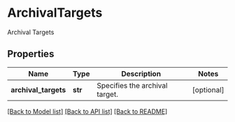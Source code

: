 # ArchivalTargets

Archival Targets

## Properties
Name | Type | Description | Notes
------------ | ------------- | ------------- | -------------
**archival_targets** | **str** | Specifies the archival target. | [optional] 

[[Back to Model list]](../README.md#documentation-for-models) [[Back to API list]](../README.md#documentation-for-api-endpoints) [[Back to README]](../README.md)


